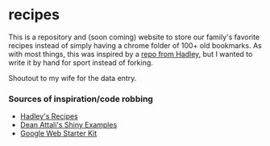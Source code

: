 # recipes

This is a repository and (soon coming) website to store our family's favorite recipes instead of simply having a chrome folder of 100+ old bookmarks. As with most things, this was inspired by a [repo from Hadley](https://github.com/hadley/recipes), but I wanted to write it by hand for sport instead of forking.

Shoutout to my wife for the data entry.

### Sources of inspiration/code robbing
* [Hadley's Recipes](https://github.com/hadley/recipes)
* [Dean Attali's Shiny Examples](https://github.com/daattali/shiny-server/tree/master/mimic-google-form)
* [Google Web Starter Kit](https://github.com/google/web-starter-kit)
